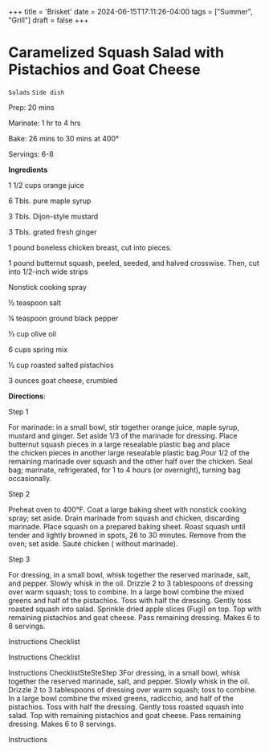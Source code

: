+++
title = 'Brisket'
date = 2024-06-15T17:11:26-04:00
tags = ["Summer", "Grill"]
draft = false
+++
# Caramelized Squash Salad with Pistachios and Goat Cheese

`Salads` `Side dish`

Prep: 20 mins

Marinate: 1 hr to 4 hrs

Bake: 26 mins to 30 mins at 400°

Servings: 6-8

**Ingredients**

1 1/2 cups orange juice

6 Tbls. pure maple syrup

3 Tbls. Dijon-style mustard

3 Tbls. grated fresh ginger

1 pound boneless chicken breast, cut into pieces.

1 pound butternut squash, peeled, seeded, and halved crosswise. Then, cut into 1/2-inch wide strips

Nonstick cooking spray

½ teaspoon salt

¼ teaspoon ground black pepper

⅓ cup olive oil

6 cups spring mix

½ cup roasted salted pistachios

3 ounces goat cheese, crumbled

**Directions**:

Step 1

For marinade: in a small bowl, stir together orange juice, maple syrup, mustard and ginger. Set aside 1/3 of the marinade for dressing. Place butternut squash pieces in a large resealable plastic bag and place the chicken pieces in another large resealable plastic bag.Pour 1/2 of the remaining marinade over squash and the other half over the chicken. Seal bag; marinate, refrigerated, for 1 to 4 hours (or overnight), turning bag occasionally.

Step 2

Preheat oven to 400°F. Coat a large baking sheet with nonstick cooking spray; set aside. Drain marinade from squash and chicken, discarding marinade. Place squash on a prepared baking sheet. Roast squash until tender and lightly browned in spots, 26 to 30 minutes. Remove from the oven; set aside. Sauté chicken ( without marinade).

Step 3

For dressing, in a small bowl, whisk together the reserved marinade, salt, and pepper. Slowly whisk in the oil. Drizzle 2 to 3 tablespoons of dressing over warm squash; toss to combine. In a large bowl combine the mixed greens and half of the pistachios. Toss with half the dressing. Gently toss roasted squash into salad. Sprinkle dried apple slices (Fugi) on top. Top with remaining pistachios and goat cheese. Pass remaining dressing. Makes 6 to 8 servings.

Instructions Checklist

Instructions Checklist

Instructions ChecklistSteSteStep 3For dressing, in a small bowl, whisk together the reserved marinade, salt, and pepper. Slowly whisk in the oil. Drizzle 2 to 3 tablespoons of dressing over warm squash; toss to combine. In a large bowl combine the mixed greens, radicchio, and half of the pistachios. Toss with half the dressing. Gently toss roasted squash into salad. Top with remaining pistachios and goat cheese. Pass remaining dressing. Makes 6 to 8 servings.

Instructions
